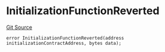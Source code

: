 # InitializationFunctionReverted
[Git Source](https://github.com/thrackle-io/tron/blob/5d067d497731c6b73733c2217dfac1db063f1640/src/client/token/handler/diamond/HandlerDiamondLib.sol)


```solidity
error InitializationFunctionReverted(address initializationContractAddress, bytes data);
```

